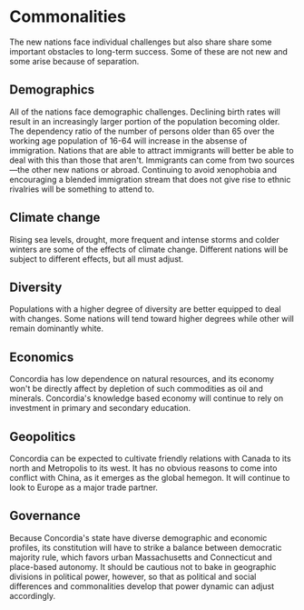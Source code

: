 # Commonalities

The new nations face individual challenges but also share share some important obstacles to long-term success. Some of these are not new and some arise because of separation.

## Demographics

All of the nations face demographic challenges. Declining birth rates will result in an increasingly larger portion of the population becoming older. The dependency ratio of the number of persons older than 65 over the working age population of 16-64 will increase in the absense of immigration. Nations that are able to attract immigrants will better be able to deal with this than those that aren't. Immigrants can come from two sources—the other new nations or abroad. Continuing to avoid xenophobia and encouraging a blended immigration stream that does not give rise to ethnic rivalries will be something to attend to.

## Climate change

Rising sea levels, drought, more frequent and intense storms and colder winters are some of the effects of climate change. Different nations will be subject to different effects, but all must adjust.

## Diversity

Populations with a higher degree of diversity are better equipped to deal with changes. Some nations will tend toward higher degrees while other will remain dominantly white.

## Economics

Concordia has low dependence on natural resources, and its economy won't be directly affect by depletion of such commodities as oil and minerals. Concordia's knowledge based economy will continue to rely on investment in primary and secondary education.

## Geopolitics

Concordia can be expected to cultivate friendly relations with Canada to its north and Metropolis to its west. It has no obvious reasons to come into conflict with China, as it emerges as the global hemegon. It will continue to look to Europe as a major trade partner.

## Governance

Because Concordia's state have diverse demographic and economic profiles, its constitution will have to strike a balance between democratic majority rule, which favors urban Massachusetts and Connecticut and place-based autonomy. It should be cautious not to bake in geographic divisions in political power, however, so that as political and social differences and commonalities develop that power dynamic can adjust accordingly.